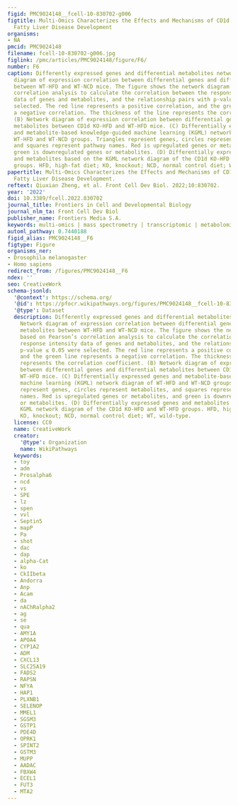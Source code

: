 ```yaml
---
figid: PMC9024148__fcell-10-830702-g006
figtitle: Multi-Omics Characterizes the Effects and Mechanisms of CD1d in Nonalcoholic
  Fatty Liver Disease Development
organisms:
- NA
pmcid: PMC9024148
filename: fcell-10-830702-g006.jpg
figlink: /pmc/articles/PMC9024148/figure/F6/
number: F6
caption: Differently expressed genes and differential metabolites network. (A) Network
  diagram of expression correlation between differential genes and differential metabolites
  between WT-HFD and WT-NCD mice. The figure shows the network diagram based on Pearson’s
  correlation analysis to calculate the correlation between the response intensity
  data of genes and metabolites, and the relationship pairs with p-value ≤ 0.05 were
  selected. The red line represents a positive correlation, and the green line represents
  a negative correlation. The thickness of the line represents the correlation coefficient.
  (B) Network diagram of expression correlation between differential genes and differential
  metabolites between CD1d KO-HFD and WT-HFD mice. (C) Differentially expressed genes
  and metabolite-based knowledge-guided machine learning (KGML) network diagram of
  WT-HFD and WT-NCD groups. Triangles represent genes, circles represent metabolites,
  and squares represent pathway names. Red is upregulated genes or metabolites, and
  green is downregulated genes or metabolites. (D) Differentially expressed genes
  and metabolites based on the KGML network diagram of the CD1d KO-HFD and WT-HFD
  groups. HFD, high-fat diet; KO, knockout; NCD, normal control diet; WT, wild-type.
papertitle: Multi-Omics Characterizes the Effects and Mechanisms of CD1d in Nonalcoholic
  Fatty Liver Disease Development.
reftext: Qiuxian Zheng, et al. Front Cell Dev Biol. 2022;10:830702.
year: '2022'
doi: 10.3389/fcell.2022.830702
journal_title: Frontiers in Cell and Developmental Biology
journal_nlm_ta: Front Cell Dev Biol
publisher_name: Frontiers Media S.A.
keywords: multi-omics | mass spectrometry | transcriptomic | metabolomics | microbes
automl_pathway: 0.7440188
figid_alias: PMC9024148__F6
figtype: Figure
organisms_ner:
- Drosophila melanogaster
- Homo sapiens
redirect_from: /figures/PMC9024148__F6
ndex: ''
seo: CreativeWork
schema-jsonld:
  '@context': https://schema.org/
  '@id': https://pfocr.wikipathways.org/figures/PMC9024148__fcell-10-830702-g006.html
  '@type': Dataset
  description: Differently expressed genes and differential metabolites network. (A)
    Network diagram of expression correlation between differential genes and differential
    metabolites between WT-HFD and WT-NCD mice. The figure shows the network diagram
    based on Pearson’s correlation analysis to calculate the correlation between the
    response intensity data of genes and metabolites, and the relationship pairs with
    p-value ≤ 0.05 were selected. The red line represents a positive correlation,
    and the green line represents a negative correlation. The thickness of the line
    represents the correlation coefficient. (B) Network diagram of expression correlation
    between differential genes and differential metabolites between CD1d KO-HFD and
    WT-HFD mice. (C) Differentially expressed genes and metabolite-based knowledge-guided
    machine learning (KGML) network diagram of WT-HFD and WT-NCD groups. Triangles
    represent genes, circles represent metabolites, and squares represent pathway
    names. Red is upregulated genes or metabolites, and green is downregulated genes
    or metabolites. (D) Differentially expressed genes and metabolites based on the
    KGML network diagram of the CD1d KO-HFD and WT-HFD groups. HFD, high-fat diet;
    KO, knockout; NCD, normal control diet; WT, wild-type.
  license: CC0
  name: CreativeWork
  creator:
    '@type': Organization
    name: WikiPathways
  keywords:
  - toy
  - adm
  - Prosalpha6
  - ncd
  - vs
  - SPE
  - lz
  - spen
  - vvl
  - Septin5
  - mapP
  - Pa
  - shot
  - dac
  - dap
  - alpha-Cat
  - ko
  - CkIIbeta
  - Andorra
  - Anp
  - Acam
  - da
  - nAChRalpha2
  - ag
  - se
  - qua
  - AMY1A
  - APOA4
  - CYP1A2
  - ADM
  - CXCL13
  - SLC25A19
  - FADS2
  - RAPSN
  - NFYA
  - HAP1
  - PLXNB1
  - SELENOP
  - MMEL1
  - SGSM3
  - GSTP1
  - PDE4D
  - OPRK1
  - SPINT2
  - GSTM3
  - MUPP
  - AADAC
  - FBXW4
  - ECEL1
  - FUT3
  - MTA2
---
```

